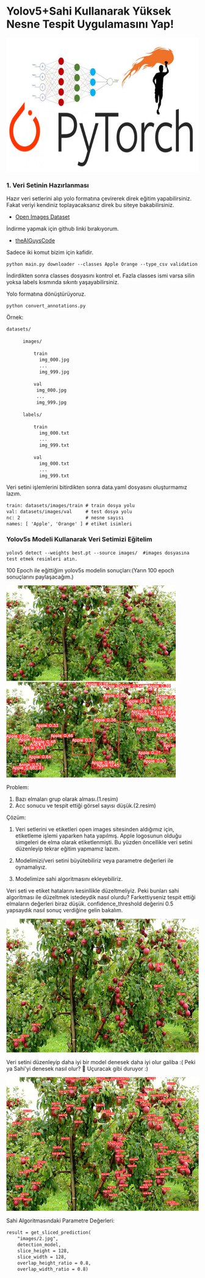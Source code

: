# Yolov5+Sahi Kullanarak Yüksek Nesne Tespit Uygulamasını Yap!

<img height="350" src="/images/torch.png"/>

### 1. Veri Setinin Hazırlanması

Hazır veri setlerini alıp yolo formatına çevirerek direk eğitim yapabilirsiniz. Fakat veriyi kendiniz toplayacaksanız direk bu siteye bakabilirsiniz.

- [Open Images Dataset](https://storage.googleapis.com/openimages/web/index.html)<br/>

İndirme yapmak için github linki bırakıyorum.

- [theAIGuysCode](https://github.com/theAIGuysCode)<br/>

Sadece iki komut bizim için kafidir. 

```
python main.py downloader --classes Apple Orange --type_csv validation
```
İndirdikten sonra classes dosyasını kontrol et. Fazla classes ismi varsa silin yoksa labels kısmında sıkıntı yaşayabilirsiniz.

Yolo formatına dönüştürüyoruz.
```
python convert_annotations.py
```

Örnek: 
     
```
datasets/ 

      images/
    
          train
            img_000.jpg
            ...
            img_999.jpg 
            
          val
           img_000.jpg
           ...
           img_999.jpg 
           
      labels/
          
          train
            img_000.txt
            ...
            img_999.txt 

          val
            img_000.txt
            ...
            img_999.txt
```

Veri setini işlemlerini bitirdikten sonra data.yaml dosyasını oluşturmamız lazım. 

```
train: datasets/images/train # train dosya yolu
val: datasets/images/val     # test dosya yolu
nc: 2                        # nesne sayısı
names: [ 'Apple', 'Orange' ] # etiket isimleri
```
### Yolov5s Modeli Kullanarak Veri Setimizi Eğitelim
```
yolov5 detect --weights best.pt --source images/  #images dosyasına test etmek resimleri atın.
```
100 Epoch ile eğittiğim yolov5s modelin sonuçları:(Yarın 100 epoch sonuçlarını paylaşacağım.)

<img height="250" src="/images/1.jpg"/>  <img height="250" src="/images/output1.jpg"/> 
 

Problem:

1. Bazı elmaları grup olarak alması.(1.resim)
2. Acc sonucu ve tespit ettiği görsel sayısı düşük.(2.resim)

Çözüm:

1. Veri setlerini ve etiketleri open images sitesinden aldığımız için, etiketleme işlemi yaparken hata yapılmış. Apple logosunun olduğu simgeleri de elma olarak etiketlenmişti. Bu yüzden öncellikle veri setini düzenleyip tekrar eğitim yapmamız lazım.

2. Modelimizi/veri setini büyütebiliriz veya parametre değerleri ile oynamalıyız. 

3. Modelimize sahi algoritmasını ekleyebiliriz.


Veri seti ve etiket hatalarını kesinllikle düzeltmeliyiz. Peki bunları sahi algoritması ile düzeltmek istedeydik nasıl olurdu? Farkettiyseniz tespit ettiği elmaların değerleri biraz düşük. confidence_threshold değerini 0.5 yapsaydık nasıl sonuç verdiğine gelin bakalım.

<img height="350" src="/images/yolov5.png"/>  

Veri setini düzenleyip daha iyi bir model denesek daha iyi olur galiba :( Peki ya Sahi'yi denesek nasıl olur? 🚀 Uçuracak gibi duruyor :)

<img height="350" src="/images/yolov5_sahi.png"/> 

Sahi Algoritmasındaki Parametre Değerleri:
```
result = get_sliced_prediction(
    "images/2.jpg",
    detection_model,
    slice_height = 128,
    slice_width = 128,
    overlap_height_ratio = 0.8,
    overlap_width_ratio = 0.8)
```
